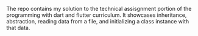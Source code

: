 The repo contains my solution to the technical assisgnment portion of the programming with dart and flutter curriculum. It showcases inheritance, abstraction, reading data from a file, and initializing a class instance with that data.
